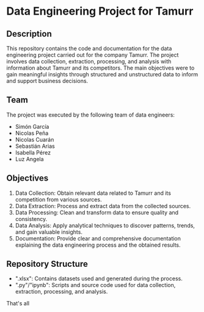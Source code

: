 # Data Engineering Project for Tamurr

## Description

This repository contains the code and documentation for the data engineering project carried out for the company Tamurr. The project involves data collection, extraction, processing, and analysis with information about Tamurr and its competitors. The main objectives were to gain meaningful insights through structured and unstructured data to inform and support business decisions.

## Team

The project was executed by the following team of data engineers:

- Simón García
- Nicolas Peña
- Nicolas Cuarán
- Sebastián Arias
- Isabella Pérez
- Luz Angela

## Objectives

1. Data Collection: Obtain relevant data related to Tamurr and its competition from various sources.
2. Data Extraction: Process and extract data from the collected sources.
3. Data Processing: Clean and transform data to ensure quality and consistency.
4. Data Analysis: Apply analytical techniques to discover patterns, trends, and gain valuable insights.
5. Documentation: Provide clear and comprehensive documentation explaining the data engineering process and the obtained results.

## Repository Structure

- ".xlsx": Contains datasets used and generated during the process.
- ".py"/"ipynb": Scripts and source code used for data collection, extraction, processing, and analysis.

That's all
